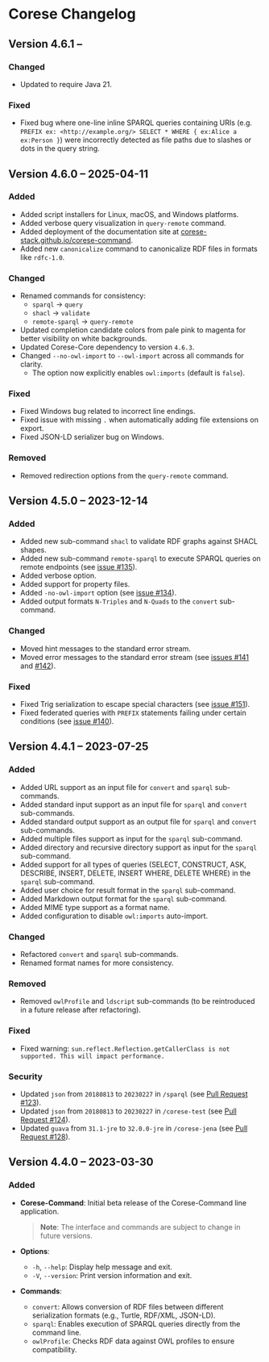 <!-- markdownlint-disable MD024 -->
# Corese Changelog

## Version 4.6.1 –

### Changed

- Updated to require Java 21.

### Fixed

- Fixed bug where one-line inline SPARQL queries containing URIs (e.g. `PREFIX ex: <http://example.org/> SELECT * WHERE { ex:Alice a ex:Person }`) were incorrectly detected as file paths due to slashes or dots in the query string.

## Version 4.6.0 – 2025-04-11

### Added

- Added script installers for Linux, macOS, and Windows platforms.
- Added verbose query visualization in `query-remote` command.
- Added deployment of the documentation site at [corese-stack.github.io/corese-command](https://corese-stack.github.io/corese-command).
- Added new `canonicalize` command to canonicalize RDF files in formats like `rdfc-1.0`.

### Changed

- Renamed commands for consistency:
  - `sparql` → `query`
  - `shacl` → `validate`
  - `remote-sparql` → `query-remote`
- Updated completion candidate colors from pale pink to magenta for better visibility on white backgrounds.
- Updated Corese-Core dependency to version `4.6.3`.
- Changed `--no-owl-import` to `--owl-import` across all commands for clarity.
  - The option now explicitly enables `owl:imports` (default is `false`).

### Fixed

- Fixed Windows bug related to incorrect line endings.
- Fixed issue with missing `.` when automatically adding file extensions on export.
- Fixed JSON-LD serializer bug on Windows.

### Removed

- Removed redirection options from the `query-remote` command.

## Version 4.5.0 – 2023-12-14

### Added

- Added new sub-command `shacl` to validate RDF graphs against SHACL shapes.
- Added new sub-command `remote-sparql` to execute SPARQL queries on remote endpoints (see [issue #135](https://github.com/Wimmics/corese/issues/135)).
- Added verbose option.
- Added support for property files.
- Added `-no-owl-import` option (see [issue #134](https://github.com/Wimmics/corese/issues/134)).
- Added output formats `N-Triples` and `N-Quads` to the `convert` sub-command.

### Changed

- Moved hint messages to the standard error stream.
- Moved error messages to the standard error stream (see [issues #141](https://github.com/Wimmics/corese/issues/141) and [#142](https://github.com/Wimmics/corese/issues/142)).

### Fixed

- Fixed Trig serialization to escape special characters (see [issue #151](https://github.com/Wimmics/corese/issues/151)).
- Fixed federated queries with `PREFIX` statements failing under certain conditions (see [issue #140](https://github.com/Wimmics/corese/issues/140)).

## Version 4.4.1 – 2023-07-25

### Added

- Added URL support as an input file for `convert` and `sparql` sub-commands.
- Added standard input support as an input file for `sparql` and `convert` sub-commands.
- Added standard output support as an output file for `sparql` and `convert` sub-commands.
- Added multiple files support as input for the `sparql` sub-command.
- Added directory and recursive directory support as input for the `sparql` sub-command.
- Added support for all types of queries (SELECT, CONSTRUCT, ASK, DESCRIBE, INSERT, DELETE, INSERT WHERE, DELETE WHERE) in the `sparql` sub-command.
- Added user choice for result format in the `sparql` sub-command.
- Added Markdown output format for the `sparql` sub-command.
- Added MIME type support as a format name.
- Added configuration to disable `owl:imports` auto-import.

### Changed

- Refactored `convert` and `sparql` sub-commands.
- Renamed format names for more consistency.

### Removed

- Removed `owlProfile` and `ldscript` sub-commands (to be reintroduced in a future release after refactoring).

### Fixed

- Fixed warning: `sun.reflect.Reflection.getCallerClass is not supported. This will impact performance.`

### Security

- Updated `json` from `20180813` to `20230227` in `/sparql` (see [Pull Request #123](https://github.com/Wimmics/corese/pull/123)).
- Updated `json` from `20180813` to `20230227` in `/corese-test` (see [Pull Request #124](https://github.com/Wimmics/corese/pull/124)).
- Updated `guava` from `31.1-jre` to `32.0.0-jre` in `/corese-jena` (see [Pull Request #128](https://github.com/Wimmics/corese/pull/128)).

## Version 4.4.0 – 2023-03-30

### Added

- **Corese-Command**: Initial beta release of the Corese-Command line application.  
  > **Note**: The interface and commands are subject to change in future versions.

- **Options**:
  - `-h`, `--help`: Display help message and exit.
  - `-V`, `--version`: Print version information and exit.

- **Commands**:
  - `convert`: Allows conversion of RDF files between different serialization formats (e.g., Turtle, RDF/XML, JSON-LD).
  - `sparql`: Enables execution of SPARQL queries directly from the command line.
  - `owlProfile`: Checks RDF data against OWL profiles to ensure compatibility.

